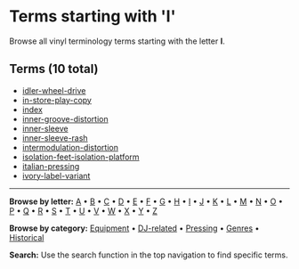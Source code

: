 # Terms starting with 'I'

Browse all vinyl terminology terms starting with the letter **I**.

## Terms (10 total)

- [idler-wheel-drive](../terms/i/idler-wheel-drive.md)
- [in-store-play-copy](../terms/i/in-store-play-copy.md)
- [index](../terms/index.md)
- [inner-groove-distortion](../terms/i/inner-groove-distortion.md)
- [inner-sleeve](../terms/i/inner-sleeve.md)
- [inner-sleeve-rash](../terms/i/inner-sleeve-rash.md)
- [intermodulation-distortion](../terms/i/intermodulation-distortion.md)
- [isolation-feet-isolation-platform](../terms/i/isolation-feet-isolation-platform.md)
- [italian-pressing](../terms/i/italian-pressing.md)
- [ivory-label-variant](../terms/i/ivory-label-variant.md)


---

**Browse by letter:** [A](a.md) • [B](b.md) • [C](c.md) • [D](d.md) • [E](e.md) • [F](f.md) • [G](g.md) • [H](h.md) • [I](i.md) • [J](j.md) • [K](k.md) • [L](l.md) • [M](m.md) • [N](n.md) • [O](o.md) • [P](p.md) • [Q](q.md) • [R](r.md) • [S](s.md) • [T](t.md) • [U](u.md) • [V](v.md) • [W](w.md) • [X](x.md) • [Y](y.md) • [Z](z.md)

**Browse by category:** [Equipment](../tags/equipment.md) • [DJ-related](../tags/dj-related.md) • [Pressing](../tags/pressing.md) • [Genres](../tags/genres.md) • [Historical](../tags/historical.md)

**Search:** Use the search function in the top navigation to find specific terms.
